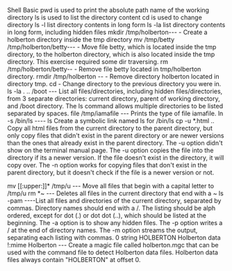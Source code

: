 Shell Basic
 pwd  is used to print the absolute path name of the working directory
 ls    is used to list the directory content
 cd    is used to change directory 
 ls -l  list directory contents in long form
ls -la    list directory contents in long form, including hidden files
mkdir /tmp/holberton---  - Create a holberton directory inside the tmp directory
mv /tmp/betty /tmp/holberton/betty--- - Move file betty, which is located inside the tmp directory, to the holberton directory, which is also located inside the tmp directory. This exercise required some dir traversing.
 rm /tmp/holberton/betty-- - Remove file betty located in tmp/holberton directory.
 rmdir /tmp/holberton -- - Remove directory holberton located in directory tmp.
 cd - Change directory to the previous directory you were in.
 ls -la . .. /boot --- List all files/directories, including hidden files/directories, from 3 separate directories: current directory, parent of working directory, and /boot directory. The ls command allows multiple directories to be listed separated by spaces.
 file /tmp/iamafile --- Prints the type of file iamafile.
 ln -s /bin/ls ---- ls Create a symbolic link named ls for /bin/ls cp -u *.html .. Copy all html files from the current directory to the parent directory, but only copy files that didn't exist in the parent directory or are newer versions than the ones that already exist in the parent directory. The -u option didn't show on the terminal manual page. The -u option copies the file into the directory if its a newer version. If the file doesn't exist in the directory, it will copy over. The -n option works for copying files that don't exist in the parent directory, but it doesn't check if the file is a newer version or not.

 mv [[:upper:]]* /tmp/u --- Move all files that begin with a capital letter to /tmp/u
 rm *~ --- Deletes all files in the current directory that end with a ~
ls -pam ----List all files and directories of the current directory, separated by commas. Directory names should end with a /. The listing should be alph ordered, except for dot (.) or dot dot (..), which should be listed at the beginning. The -a option is to show any hidden files. The -p option writes a / at the end of directory names. The -m option streams the output, separating each listing with commas.
 0 string HOLBERTON Holberton data !:mime Holberton --- Create a magic file called holberton.mgc that can be used with the command file to detect Holberton data files. Holberton data files always contain "HOLBERTON" at offset 0.
